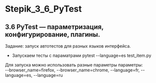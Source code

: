 # Stepik_3_6_PyTest
<H2>3.6 PyTest — параметризация, конфигурирование, плагины.</H2>

Задание: запуск автотестов для разных языков интерфейса.

- Запускаем тесты с параматрами pytest --language=es test_item.py

Для запуска можно использовать разные параметры параметры:<BR>
--browser_name=firefox, 
--browser_name=chrome, 
--language=fr, --language=es, --language=ru
